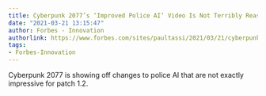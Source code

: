 ```yaml
---
title: Cyberpunk 2077’s ‘Improved Police AI’ Video Is Not Terribly Reassuring
date: "2021-03-21 13:15:47"
author: Forbes - Innovation
authorlink: https://www.forbes.com/sites/paultassi/2021/03/21/cyberpunk-2077s-improved-police-ai-video-is-not-terribly-reassuring/
tags:
- Forbes-Innovation
---
```

Cyberpunk 2077 is showing off changes to police AI that are not exactly impressive for patch 1.2.